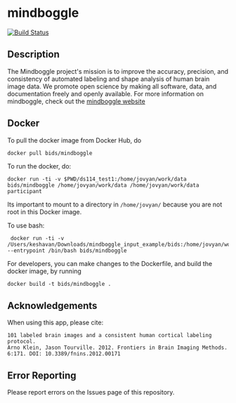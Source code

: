 # mindboggle

[![Build Status](https://circleci.com/gh/BIDS-Apps/mindboggle.png?circle-token=:d4d232bd9d9bcf925155774e1b2d24cdc365bd19)](https://circleci.com/gh/BIDS-Apps/mindboggle)  

## Description 

The Mindboggle project's mission is to improve the accuracy, precision, and consistency of automated labeling and shape analysis of human brain image data. We promote open science by making all software, data, and documentation freely and openly available. For more information on mindboggle, check out the [mindboggle website](http://mindboggle.readthedocs.io/en/latest/#preprocessing)

## Docker 

To pull the docker image from Docker Hub, do 

```bash
docker pull bids/mindboggle
```

To run the docker, do:

```
docker run -ti -v $PWD/ds114_test1:/home/jovyan/work/data bids/mindboggle /home/jovyan/work/data /home/jovyan/work/data participant
```

Its important to mount to a directory in `/home/jovyan/` because you are not root in this Docker image.

To use bash:

```
 docker run -ti -v /Users/keshavan/Downloads/mindboggle_input_example/bids:/home/jovyan/work/data --entrypoint /bin/bash bids/mindboggle 
```

For developers, you can make changes to the Dockerfile, and build the docker image, by running

```
docker build -t bids/mindboggle .
```

## Acknowledgements

When using this app, please cite:

```
101 labeled brain images and a consistent human cortical labeling protocol.
Arno Klein, Jason Tourville. 2012. Frontiers in Brain Imaging Methods.
6:171. DOI: 10.3389/fnins.2012.00171
```


## Error Reporting

Please report errors on the Issues page of this repository.
